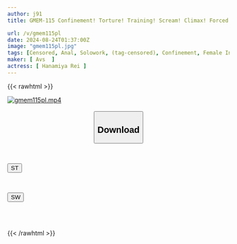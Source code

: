 ```yaml
---
author: j91
title: GMEM-115 Confinement! Torture! Training! Scream! Climax! Forced Orgasm Scream Torture Training Humiliation Frenzy Elite Drug Investigator Anal Gate Awakening 2 Hole Lewd Climax Hell Hanamiya Rei

url: /v/gmem115pl
date: 2024-08-24T01:37:00Z
image: "gmem115pl.jpg"
tags: [Censored, Anal, Solowork, (tag-censored), Confinement, Female Investigator	]
maker: [ Avs  ]
actress: [ Hanamiya Rei ]
---
```



{{< rawhtml >}}

<div class="video" data-videoid="YZ2dQ4aP8WTvXa8">
    <a href="javascript:;">
        <img src="/v/gmem115pl/gmem115pl.jpg" width="WIDTH" height="HEIGHT" alt="gmem115pl.mp4" loading="lazy">
    </a>
</div>

<script type="text/javascript" src="https://j91.asia/asset/on-demand-st.js"></script>

<br>
  <link rel="stylesheet" href="https://j91.asia/asset/bs5.css">
  
  <center>
  <button class="btn btn-primary" type="button" data-bs-toggle="collapse" data-bs-target=".multi-collapse" aria-expanded="false" aria-controls="multiCollapseExample1 multiCollapseExample2"><h2>Download</h2></button></center>
</p>
<div class="row">
  <div class="col">
    <div class="collapse multi-collapse" id="multiCollapseExample1">
      <div class="card card-body">
	      	      <br>
<div class="buttons">  
<p><a href="/v/gmem115pl/st.html" target="_blank"><button class="btn-hover color-3"><i class="fa fa-download"></i> ST</button></a></p></div>
    </div>
  </div>
</div>
  <div class="col">
    <div class="collapse multi-collapse" id="multiCollapseExample2">
      <div class="card card-body">
	      <br>
<div class="buttons">
<p><a href="/v/gmem115pl/sw.html" target="_blank"><button class="btn-hover color-2"><i class="fa fa-download"></i> SW</button></a></p></div>
<br><br>
      </div>
    </div>
  </div>
</div>

{{< /rawhtml >}}